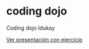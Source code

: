 # coding dojo
Coding dojo Idukay

[Ver presentación con ejercicio](https://drive.google.com/file/d/1U7YjijGJXhSNHunu_xpFpp_80_kjJeKa/view?usp=sharing)
